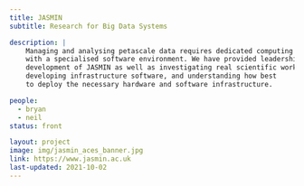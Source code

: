 ```yaml
---
title: JASMIN
subtitle: Research for Big Data Systems

description: |
    Managing and analysing petascale data requires dedicated computing systems
    with a specialised software environment. We have provided leadership in the
    development of JASMIN as well as investigating real scientific workflows,
    developing infrastructure software, and understanding how best
    to deploy the necessary hardware and software infrastructure.

people:
  - bryan
  - neil
status: front

layout: project
image: img/jasmin_aces_banner.jpg
link: https://www.jasmin.ac.uk
last-updated: 2021-10-02
---
```

